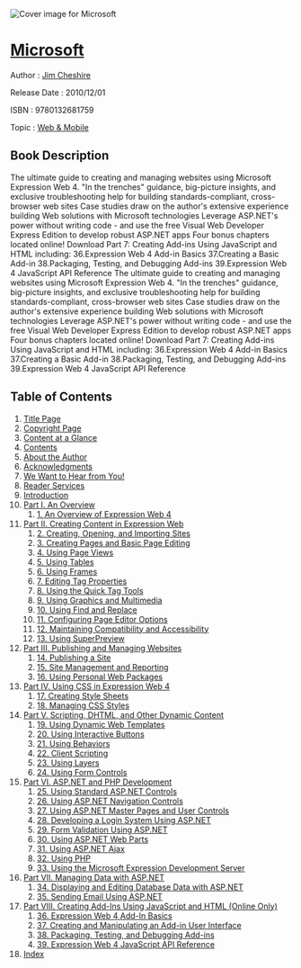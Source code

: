 ![Cover image for Microsoft](https://imgdetail.ebookreading.net/cover/cover/web_mobile/EB9780132681759.jpg)

[Microsoft](https://ebookreading.net/view/book/Microsoft-EB9780132681759_1.html "Microsoft")
====================================================================================================================

Author : [Jim Cheshire](https://ebookreading.net/search/author/Jim+Cheshire)

Release Date : 2010/12/01

ISBN : 9780132681759

Topic : [Web & Mobile](https://ebookreading.net/search/category/web-mobile)

Book Description
-----------------

The ultimate guide to creating and managing websites using Microsoft Expression Web 4.
"In the trenches" guidance, big-picture insights, and exclusive troubleshooting help for building standards-compliant, cross-browser web sites
Case studies draw on the author's extensive experience building Web solutions with Microsoft technologies
Leverage ASP.NET's power without writing code - and use the free Visual Web Developer Express Edition to develop robust ASP.NET apps
Four bonus chapters located online! Download Part 7: Creating Add-ins Using JavaScript and HTML including:
36.Expression Web 4 Add-in Basics
37.Creating a Basic Add-in
38.Packaging, Testing, and Debugging Add-ins
39.Expression Web 4 JavaScript API Reference
              The ultimate guide to creating and managing websites using Microsoft Expression Web 4.
"In the trenches" guidance, big-picture insights, and exclusive troubleshooting help for building standards-compliant, cross-browser web sites
Case studies draw on the author's extensive experience building Web solutions with Microsoft technologies
Leverage ASP.NET's power without writing code - and use the free Visual Web Developer Express Edition to develop robust ASP.NET apps
Four bonus chapters located online! Download Part 7: Creating Add-ins Using JavaScript and HTML including:
36.Expression Web 4 Add-in Basics
37.Creating a Basic Add-in
38.Packaging, Testing, and Debugging Add-ins
39.Expression Web 4 JavaScript API Reference
              
Table of Contents
-----------------

1. [Title Page](https://ebookreading.net/view/book/Microsoft-EB9780132681759_2.html)
1. [Copyright Page](https://ebookreading.net/view/book/Microsoft-EB9780132681759_3.html)
1. [Content at a Glance](https://ebookreading.net/view/book/Microsoft-EB9780132681759_4.html#toc1)
1. [Contents](https://ebookreading.net/view/book/Microsoft-EB9780132681759_5.html)
1. [About the Author](https://ebookreading.net/view/book/Microsoft-EB9780132681759_6.html#pref01)
1. [Acknowledgments](https://ebookreading.net/view/book/Microsoft-EB9780132681759_8.html#pref02)
1. [We Want to Hear from You!](https://ebookreading.net/view/book/Microsoft-EB9780132681759_9.html#pref03)
1. [Reader Services](https://ebookreading.net/view/book/Microsoft-EB9780132681759_10.html#pref04)
1. [Introduction](https://ebookreading.net/view/book/Microsoft-EB9780132681759_11.html#ch00)
1. [Part I. An Overview](https://ebookreading.net/view/book/Microsoft-EB9780132681759_12.html#part01)
    1. [1. An Overview of Expression Web 4](https://ebookreading.net/view/book/Microsoft-EB9780132681759_13.html#ch01)
1. [Part II. Creating Content in Expression Web](https://ebookreading.net/view/book/Microsoft-EB9780132681759_14.html#part02)
    1. [2. Creating, Opening, and Importing Sites](https://ebookreading.net/view/book/Microsoft-EB9780132681759_15.html#ch02)
    1. [3. Creating Pages and Basic Page Editing](https://ebookreading.net/view/book/Microsoft-EB9780132681759_16.html#ch03)
    1. [4. Using Page Views](https://ebookreading.net/view/book/Microsoft-EB9780132681759_17.html#ch04)
    1. [5. Using Tables](https://ebookreading.net/view/book/Microsoft-EB9780132681759_18.html#ch05)
    1. [6. Using Frames](https://ebookreading.net/view/book/Microsoft-EB9780132681759_19.html#ch06)
    1. [7. Editing Tag Properties](https://ebookreading.net/view/book/Microsoft-EB9780132681759_20.html#ch07)
    1. [8. Using the Quick Tag Tools](https://ebookreading.net/view/book/Microsoft-EB9780132681759_21.html#ch08)
    1. [9. Using Graphics and Multimedia](https://ebookreading.net/view/book/Microsoft-EB9780132681759_22.html#ch09)
    1. [10. Using Find and Replace](https://ebookreading.net/view/book/Microsoft-EB9780132681759_23.html#ch10)
    1. [11. Configuring Page Editor Options](https://ebookreading.net/view/book/Microsoft-EB9780132681759_24.html#ch11)
    1. [12. Maintaining Compatibility and Accessibility](https://ebookreading.net/view/book/Microsoft-EB9780132681759_25.html#ch12)
    1. [13. Using SuperPreview](https://ebookreading.net/view/book/Microsoft-EB9780132681759_26.html#ch13)
1. [Part III. Publishing and Managing Websites](https://ebookreading.net/view/book/Microsoft-EB9780132681759_27.html#part03)
    1. [14. Publishing a Site](https://ebookreading.net/view/book/Microsoft-EB9780132681759_28.html#ch14)
    1. [15. Site Management and Reporting](https://ebookreading.net/view/book/Microsoft-EB9780132681759_29.html#ch15)
    1. [16. Using Personal Web Packages](https://ebookreading.net/view/book/Microsoft-EB9780132681759_30.html#ch16)
1. [Part IV. Using CSS in Expression Web 4](https://ebookreading.net/view/book/Microsoft-EB9780132681759_31.html#part04)
    1. [17. Creating Style Sheets](https://ebookreading.net/view/book/Microsoft-EB9780132681759_32.html#ch17)
    1. [18. Managing CSS Styles](https://ebookreading.net/view/book/Microsoft-EB9780132681759_33.html#ch18)
1. [Part V. Scripting, DHTML, and Other Dynamic Content](https://ebookreading.net/view/book/Microsoft-EB9780132681759_34.html#part05)
    1. [19. Using Dynamic Web Templates](https://ebookreading.net/view/book/Microsoft-EB9780132681759_35.html#ch19)
    1. [20. Using Interactive Buttons](https://ebookreading.net/view/book/Microsoft-EB9780132681759_36.html#ch20)
    1. [21. Using Behaviors](https://ebookreading.net/view/book/Microsoft-EB9780132681759_37.html#ch21)
    1. [22. Client Scripting](https://ebookreading.net/view/book/Microsoft-EB9780132681759_38.html#ch22)
    1. [23. Using Layers](https://ebookreading.net/view/book/Microsoft-EB9780132681759_39.html#ch23)
    1. [24. Using Form Controls](https://ebookreading.net/view/book/Microsoft-EB9780132681759_40.html#ch24)
1. [Part VI. ASP.NET and PHP Development](https://ebookreading.net/view/book/Microsoft-EB9780132681759_41.html#part06)
    1. [25. Using Standard ASP.NET Controls](https://ebookreading.net/view/book/Microsoft-EB9780132681759_42.html#ch25)
    1. [26. Using ASP.NET Navigation Controls](https://ebookreading.net/view/book/Microsoft-EB9780132681759_43.html#ch26)
    1. [27. Using ASP.NET Master Pages and User Controls](https://ebookreading.net/view/book/Microsoft-EB9780132681759_44.html#ch27)
    1. [28. Developing a Login System Using ASP.NET](https://ebookreading.net/view/book/Microsoft-EB9780132681759_45.html#ch28)
    1. [29. Form Validation Using ASP.NET](https://ebookreading.net/view/book/Microsoft-EB9780132681759_46.html#ch29)
    1. [30. Using ASP.NET Web Parts](https://ebookreading.net/view/book/Microsoft-EB9780132681759_47.html#ch30)
    1. [31. Using ASP.NET Ajax](https://ebookreading.net/view/book/Microsoft-EB9780132681759_48.html#ch31)
    1. [32. Using PHP](https://ebookreading.net/view/book/Microsoft-EB9780132681759_49.html#ch32)
    1. [33. Using the Microsoft Expression Development Server](https://ebookreading.net/view/book/Microsoft-EB9780132681759_50.html#ch33)
1. [Part VII. Managing Data with ASP.NET](https://ebookreading.net/view/book/Microsoft-EB9780132681759_51.html#part07)
    1. [34. Displaying and Editing Database Data with ASP.NET](https://ebookreading.net/view/book/Microsoft-EB9780132681759_52.html#ch34)
    1. [35. Sending Email Using ASP.NET](https://ebookreading.net/view/book/Microsoft-EB9780132681759_53.html#ch35)
1. [Part VIII. Creating Add-Ins Using JavaScript and HTML (Online Only)](https://ebookreading.net/view/book/Microsoft-EB9780132681759_54.html#part08)
    1. [36. Expression Web 4 Add-In Basics](https://ebookreading.net/view/book/Microsoft-EB9780132681759_55.html#page_615)
    1. [37. Creating and Manipulating an Add-in User Interface](https://ebookreading.net/view/book/Microsoft-EB9780132681759_56.html#ch37)
    1. [38. Packaging, Testing, and Debugging Add-ins](https://ebookreading.net/view/book/Microsoft-EB9780132681759_57.html#ch38)
    1. [39. Expression Web 4 JavaScript API Reference](https://ebookreading.net/view/book/Microsoft-EB9780132681759_58.html#ch39)
1. [Index](https://ebookreading.net/view/book/Microsoft-EB9780132681759_59.html)
